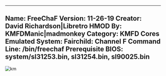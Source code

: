 -----------------------
Name: FreeChaF
Version: 11-26-19
Creator: David Richardson|Libretro
HMOD By: KMFDManic|madmonkey
Category: KMFD Cores
Emulated System: Fairchild: Channel F
Command Line: /bin/freechaf
Prerequisite BIOS: system/sl31253.bin, sl31254.bin, sl90025.bin
-----------------------
![km](https://i.imgur.com/mm9YwnQ.png)
